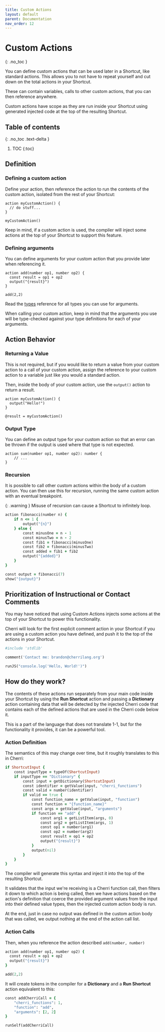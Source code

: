 ```yaml
---
title: Custom Actions
layout: default
parent: Documentation
nav_order: 12
---
```


# Custom Actions
{: .no_toc }

You can define custom actions that can be used later in a Shortcut, like standard actions. This allows you to not have to repeat yourself and cut down on the total actions in your Shortcut.

These can contain variables, calls to other custom actions, that you can then reference anywhere.

Custom actions have scope as they are run inside your Shortcut using generated injected code at the top of the resulting Shortcut.

## Table of contents
{: .no_toc .text-delta }

1. TOC
{:toc}

## Definition

### Defining a custom action

Define your action, then reference the action to run the contents of the custom action, isolated from the rest of your Shortcut:

```
action myCustomAction() {
  // do stuff...
}

myCustomAction()
```

Keep in mind, if a custom action is used, the compiler will inject some actions at the top of your Shortcut to support this feature.

### Defining arguments

You can define arguments for your custom action that you provide later when referencing it.

```
action add(number op1, number op2) {
  const result = op1 + op2
  output("{result}")
}

add(2,2)
```

Read the [types](types) reference for all types you can use for arguments.

When calling your custom action, keep in mind that the arguments you use will be type-checked against your type definitions for each of your arguments.

## Action Behavior

### Returning a Value

This is not required, but if you would like to return a value from your custom action to a call of your custom action, assign the reference to your custom action to a variable just like you would a standard action.

Then, inside the body of your custom action, use the `output()` action to return a result.

```
action myCustomAction() {
  output("Hello!")
}

@result = myCustomAction()
```

### Output Type

You can define an output type for your custom action so that an error can be thrown if the output is used where that type is not expected.

```
action sum(number op1, number op2): number {
    // ...
}
```

### Recursion

It is possible to call other custom actions within the body of a custom action. You can then use this for recursion, running the same custom action with an eventual breakpoint.

{: .warning }
Misuse of recursion can cause a Shortcut to infinitely loop.

```ruby
action fibonacci(number n) {
    if n <= 1 {
        output("{n}")
    } else {
        const minusOne = n - 1
        const minusTwo = n - 2
        const fib1 = fibonacci(minusOne)
        const fib2 = fibonacci(minusTwo)
        const added = fib1 + fib2
        output("{added}")
    }
}

const output = fibonacci(7)
show("{output}")
```

## Prioritization of Instructional or Contact Comments

You may have noticed that using Custom Actions injects some actions at the top of your Shortcut to power this functionality.

Cherri will look for the first explicit comment action in your Shortcut if you are using a custom action you have defined, and push it to the top of the actions in your Shortcut.

```ruby
#include 'stdlib'

comment('Contact me: brandon@cherrilang.org')

runJS("console.log('Hello, World!')")
```

## How do they work?

The contents of these actions run separately from your main code inside your Shortcut by using the **Run Shortcut** action and passing a **Dictionary** action containing data that will be detected by the injected Cherri code that contains each of the defined actions that are used in the Cherri code below it.

This is a part of the language that does not translate 1-1, but for the functionality it provides, it can be a powerful tool.

### Action Definition

The semantics of this may change over time, but it roughly translates to this in Cherri:

```ruby
if ShortcutInput {
    const inputType = typeOf(ShortcutInput)
    if inputType == "Dictionary" {
        const input = getDictionary(ShortcutInput)
        const identifier = getValue(input, "cherri_functions")
        const valid = number(identifier)
        if valid == true {
            const function_name = getValue(input, "function")
            const function = "{function_name}"
            const args = getValue(input, "arguments")
            if function == "add" {
                const arg1 = getListItem(args, 0)
                const arg2 = getListItem(args, 1)
                const op1 = number(arg1)
                const op2 = number(arg2)
                const result = op1 + op2
                output("{result}")
            }
            output(nil)
        }
    }
}
```

The compiler will generate this syntax and inject it into the top of the resulting Shortcut.

It validates that the input we're receiving is a Cherri function call, then filters it down to which action is being called, then we have actions based on the action's definition that coerce the provided argument values from the input into their defined value types, then the injected custom action body is run.

At the end, just in case no output was defined in the custom action body that was called, we output nothing at the end of the action call list.

### Action Calls

Then, when you reference the action described `add(number, number)`

```ruby
action add(number op1, number op2) {
  const result = op1 + op2
  output("{result}")
}

add(2,2)
```

It will create tokens in the compiler for a **Dictionary** and a **Run Shortcut** action equivalent to this:

```ruby
const addCherriCall = {
    "cherri_functions": 1,
    "function": "add",
    "arguments": [2, 2]
}

runSelf(addCherriCall)
```

